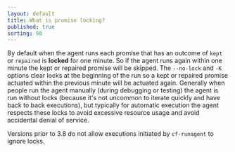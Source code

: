 ```yaml
---
layout: default
title: What is promise locking?
published: true
sorting: 90
---
```


By default when the agent runs each promise that has an outcome
of `kept` or `repaired` is **locked** for one minute. So if the
agent runs again within one minute the kept or repaired promise
will be skipped. The `--no-lock` and `-K` options clear locks
at the beginning of the run so a kept or repaired promise
actuated within the previous minute will be actuated again.
Generally when people run the agent manually (during debugging
or testing) the agent is run without locks (because it's not
uncommon to iterate quickly and have back to back executions),
but typically for automatic execution the agent respects these
locks to avoid excessive resource usage and avoid accidental
denial of service.

Versions prior to 3.8 do not allow executions initiated by
`cf-runagent` to ignore locks.

